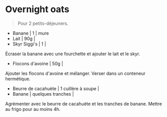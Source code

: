 # Overnight oats

> Pour 2 petits-déjeuners.

- Banane | 1 | mure
- Lait | 90g |
- Skyr Siggi's | 1 |

Écraser la banane avec une fourchette et ajouter le lait et le skyr.

- Flocons d'avoine | 50g |

Ajouter les flocons d'avoine et mélanger.
Verser dans un conteneur hermétique.

- Beurre de cacahuète | 1 cuillère à soupe |
- Banane | quelques tranches |

Agrémenter avec le beurre de cacahuète et les tranches de banane.
Mettre au frigo pour au moins 4h.

